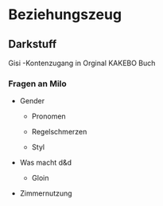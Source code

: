 # Beziehungszeug

## Darkstuff

Gisi -Kontenzugang in Orginal KAKEBO Buch

### Fragen an Milo

- Gender

    - Pronomen

    - Regelschmerzen

    - Styl

- Was macht d&d

    - Gloin

- Zimmernutzung